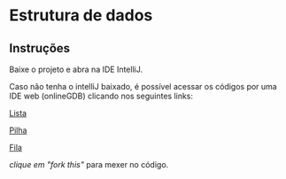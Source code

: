 # Estrutura de dados

## Instruções
Baixe o projeto e abra na IDE IntelliJ.

Caso não tenha o intelliJ baixado, é possível acessar os códigos por uma IDE web (onlineGDB) clicando nos seguintes links:

[Lista](https://onlinegdb.com/XO8CzBGFY)

[Pilha](https://onlinegdb.com/WV_5Orjpo) 

[Fila](https://onlinegdb.com/SwFFWlYX7) 

*clique em "fork this"* para mexer no código.
